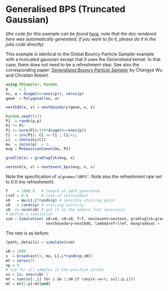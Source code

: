 # Generalised BPS (Truncated Gaussian)

(*the code for this example can be found [here](https://github.com/alan-turing-institute/PDSampler.jl/blob/master/test/ex_genbps.jl), note that the doc rendered here was automatically generated, if you want to fix it, please do it in the julia code directly*)


This example is identical to the Global Bouncy Particle Sampler example with
a truncated gaussian except that it uses the *Generalised* kernel. In
that case, there does not need to be a refreshment step.
See also the corresponding paper: [*Generalized Bouncy Particle Sampler*](https://arxiv.org/pdf/1706.04781.pdf) by Changye Wu and Christian
Robert.


```julia
using PDSampler, Random
p     = 2
ns, a = diagm(0=>ones(p)), zeros(p)
geom  = Polygonal(ns, a)

nextbdG(x, v) = nextboundary(geom, x, v)

Random.seed!(12)
P1  = randn(p,p)
P1 *= P1'
P1 += norm(P1)/100*diagm(0=>ones(p))
C1  = inv(P1); C1 += C1'; C1/=2;
L1  = cholesky(C1)
mu  = zeros(p) .+ 1.
mvg = MvGaussianCanon(mu, P1)

gradllG(x) = gradloglik(mvg, x)

nextevG(x, v) = nextevent_bps(mvg, x, v)

```
Note the specification of `algname="GBPS"`. Note also the refreshment rate
set to 0.0 (no refreshment).

```julia
T    = 1000.0   # length of path generated
lref = 0.0      # rate of refreshment
x0   = mu+L1.L*randn(p) # sensible starting point
v0   = randn(p) # starting velocity
v0  /= norm(v0) # put it on the sphere (not necessary)
# Define a simulation
sim = Simulation( x0=x0, v0=v0, T=T, nextevent=nextevG, gradloglik=gradllG,
                  nextboundary=nextbdG, lambdaref=lref, maxgradeval = 10000,algname="GBPS")

```
The rest is as before:

```julia
(path, details) = simulate(sim)

sN = 1000
s  = broadcast(+, mu, L1.L*randn(p,sN))
mt = zeros(2)
np = 0
# Sum for all samples in the positive orthan
ss = [s; ones(sN)']
mt = sum(ss[:,i] for i in 1:sN if !any(e->e<0, ss[1:p,i]))
mt = mt[1:p]/mt[end]

